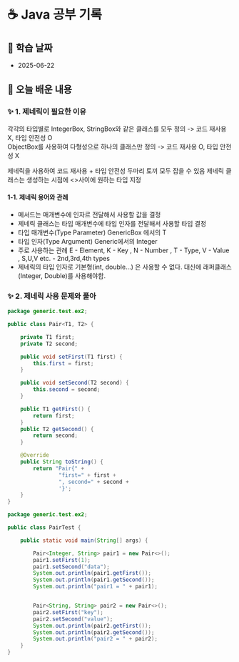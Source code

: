 # ☕ Java 공부 기록

## 📘 학습 날짜
- 2025-06-22

## 📅 오늘 배운 내용

### ✨ 1. 제네릭이 필요한 이유

각각의 타입별로 IntegerBox, StringBox와 같은 클래스를 모두 정의
-> 코드 재사용 X, 타입 안전성 O <br>
ObjectBox를 사용하여 다형성으로 하나의 클래스만 정의
-> 코드 재사용 O, 타입 안전성 X <br>

제네릭을 사용하여 코드 재사용 + 타입 안전성 두마리 토끼 모두 잡을 수 있음
제네릭 클래스는 생성하는 시점에 <>사이에 원하는 타입 지정

#### 1-1. 제네릭 용어와 관례

- 메서드는 매개변수에 인자르 전달해서 사용할 값을 결정
- 제네릭 클래스는 타입 매개변수에 타입 인자를 전달해서 사용할 타입 결정
- 타입 매개변수(Type Parameter) GenericBox<T> 에서의 T
- 타입 인자(Type Argument) Generic<Integer>에서의 Integer
- 주로 사용하는 관례 E - Element, K - Key , N - Number , T - Type, V - Value , S,U,V etc. - 2nd,3rd,4th types
- 제네릭의 타입 인자로 기본형(int, double...) 은 사용할 수 없다. 대신에 래퍼클래스(Integer, Double)를 사용해야함.

### ✨ 2. 제네릭 사용 문제와 풀아

```java
package generic.test.ex2;

public class Pair<T1, T2> {

    private T1 first;
    private T2 second;

    public void setFirst(T1 first) {
        this.first = first;
    }

    public void setSecond(T2 second) {
        this.second = second;
    }

    public T1 getFirst() {
        return first;
    }
    public T2 getSecond() {
        return second;
    }

    @Override
    public String toString() {
        return "Pair{" +
                "first=" + first +
                ", second=" + second +
                '}';
    }
}

```

```java
package generic.test.ex2;

public class PairTest {

    public static void main(String[] args) {

        Pair<Integer, String> pair1 = new Pair<>();
        pair1.setFirst(1);
        pair1.setSecond("data");
        System.out.println(pair1.getFirst());
        System.out.println(pair1.getSecond());
        System.out.println("pair1 = " + pair1);


        Pair<String, String> pair2 = new Pair<>();
        pair2.setFirst("key");
        pair2.setSecond("value");
        System.out.println(pair2.getFirst());
        System.out.println(pair2.getSecond());
        System.out.println("pair2 = " + pair2);
    }
}

```

